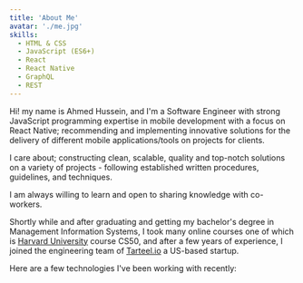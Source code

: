 ```yaml
---
title: 'About Me'
avatar: './me.jpg'
skills:
  - HTML & CSS
  - JavaScript (ES6+)
  - React
  - React Native
  - GraphQL
  - REST
---
```


Hi! my name is Ahmed Hussein, and I'm a Software Engineer with strong JavaScript programming expertise in mobile development with a focus on React Native; recommending and implementing innovative solutions for the delivery of different mobile applications/tools on projects for clients.

I care about; constructing clean, scalable, quality and top-notch solutions on a variety of projects - following established written procedures, guidelines, and techniques.

I am always willing to learn and open to sharing knowledge with co-workers.

Shortly while and after graduating and getting my bachelor's degree in Management Information Systems, I took many online courses one of which is [Harvard University](https://online-learning.harvard.edu/course/cs50-introduction-computer-science) course CS50, and after a few years of experience, I joined the engineering team of [Tarteel.io](https://www.tarteel.io/about) a US-based startup.

Here are a few technologies I've been working with recently:
